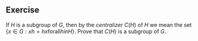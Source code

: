## Exercise
If $H$ is a subgroup of $G$, then by the *centralizer* $C(H)$ of $H$ we mean the set $\lbrace x \in G : xh = hx \mathrm{ for all }h in H \rbrace$. Prove that $C(H)$ is a subgroup of $G$.

